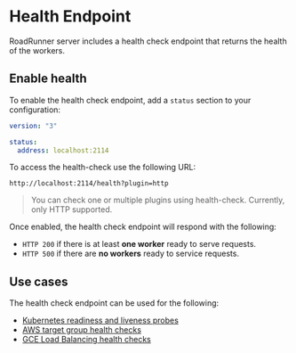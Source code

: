 # Health Endpoint
RoadRunner server includes a health check endpoint that returns the health of the workers.

## Enable health

To enable the health check endpoint, add a `status` section to your configuration:

```yaml
version: "3"

status:
  address: localhost:2114
```

To access the health-check use the following URL:

`http://localhost:2114/health?plugin=http`

> You can check one or multiple plugins using health-check. Currently, only HTTP supported.

Once enabled, the health check endpoint will respond with the following:

- `HTTP 200` if there is at least **one worker** ready to serve requests.
- `HTTP 500` if there are **no workers** ready to service requests.

## Use cases

The health check endpoint can be used for the following:

- [Kubernetes readiness and liveness probes](https://kubernetes.io/docs/tasks/configure-pod-container/configure-liveness-readiness-startup-probes/)
- [AWS target group health checks](https://docs.aws.amazon.com/elasticloadbalancing/latest/application/target-group-health-checks.html)
- [GCE Load Balancing health checks](https://cloud.google.com/load-balancing/docs/health-checks)
